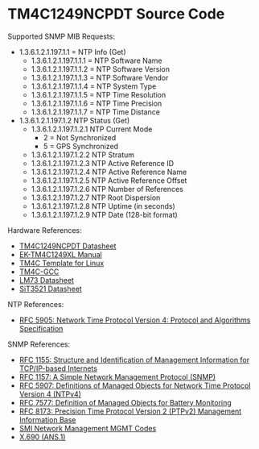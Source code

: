 # TM4C1249NCPDT Source Code


Supported SNMP MIB Requests:
- 1.3.6.1.2.1.197.1.1 = NTP Info (Get)
  - 1.3.6.1.2.1.197.1.1.1 = NTP Software Name
  - 1.3.6.1.2.1.197.1.1.2 = NTP Software Version
  - 1.3.6.1.2.1.197.1.1.3 = NTP Software Vendor
  - 1.3.6.1.2.1.197.1.1.4 = NTP System Type
  - 1.3.6.1.2.1.197.1.1.5 = NTP Time Resolution
  - 1.3.6.1.2.1.197.1.1.6 = NTP Time Precision
  - 1.3.6.1.2.1.197.1.1.7 = NTP Time Distance
- 1.3.6.1.2.1.197.1.2 NTP Status (Get)
  - 1.3.6.1.2.1.197.1.2.1 NTP Current Mode
    - 2 = Not Synchronized
    - 5 = GPS Synchronized
  - 1.3.6.1.2.1.197.1.2.2 NTP Stratum
  - 1.3.6.1.2.1.197.1.2.3 NTP Active Reference ID
  - 1.3.6.1.2.1.197.1.2.4 NTP Active Reference Name
  - 1.3.6.1.2.1.197.1.2.5 NTP Active Reference Offset
  - 1.3.6.1.2.1.197.1.2.6 NTP Number of References
  - 1.3.6.1.2.1.197.1.2.7 NTP Root Dispersion
  - 1.3.6.1.2.1.197.1.2.8 NTP Uptime (in seconds)
  - 1.3.6.1.2.1.197.1.2.9 NTP Date (128-bit format)


Hardware References:
- [TM4C1249NCPDT Datasheet](../docs/tm4c1294ncpdt.pdf)
- [EK-TM4C1249XL Manual](../docs/EK-TM4C1249XL.pdf)
- [TM4C Template for Linux](https://github.com/shawn-dsilva/tm4c-linux-template)
- [TM4C-GCC](https://github.com/martinjaros/tm4c-gcc)
- [LM73 Datasheet](../docs/lm73.pdf)
- [SiT3521 Datasheet](../docs/SiT3521.pdf)

NTP References:
- [RFC 5905: Network Time Protocol Version 4: Protocol and Algorithms Specification](https://www.ietf.org/rfc/rfc5905.html)

SNMP References:
- [RFC 1155: Structure and Identification of Management Information for TCP/IP-based Internets](https://www.ietf.org/rfc/rfc1155.html)
- [RFC 1157: A Simple Network Management Protocol (SNMP)](https://www.ietf.org/rfc/rfc1157.html)
- [RFC 5907: Definitions of Managed Objects for Network Time Protocol Version 4 (NTPv4)](https://www.ietf.org/rfc/rfc5907.html)
- [RFC 7577: Definition of Managed Objects for Battery Monitoring](https://www.ietf.org/rfc/rfc7577.html)
- [RFC 8173: Precision Time Protocol Version 2 (PTPv2) Management Information Base](https://www.ietf.org/rfc/rfc8173.html)
- [SMI Network Management MGMT Codes](https://www.iana.org/assignments/smi-numbers/smi-numbers.xhtml#smi-numbers-2)
- [X.690 (ANS.1)](../docs/T-REC-X.690-202102-I.pdf)
